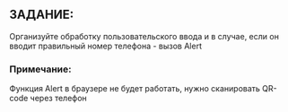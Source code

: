 ## ЗАДАНИЕ: 

Организуйте обработку пользовательского ввода и в случае, если он вводит правильный номер телефона - вызов Alert

### Примечание:

Функция Alert в браузере не будет работать, нужно сканировать QR-code через телефон